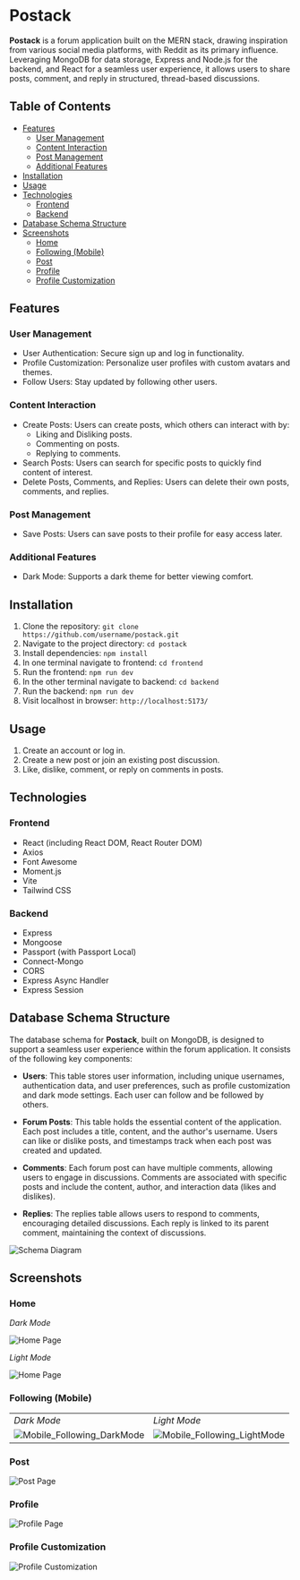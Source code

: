 # Postack

**Postack** is a forum application built on the MERN stack, drawing inspiration from various social media platforms, with Reddit as its primary influence. Leveraging MongoDB for data storage, Express and Node.js for the backend, and React for a seamless user experience, it allows users to share posts, comment, and reply in structured, thread-based discussions.

## Table of Contents

-   [Features](#features)
    -   [User Management](#user-management)
    -   [Content Interaction](#content-interaction)
    -   [Post Management](#post-management)
    -   [Additional Features](#additional-features)
-   [Installation](#installation)
-   [Usage](#usage)
-   [Technologies](#technologies)
    -   [Frontend](#frontend)
    -   [Backend](#backend)
-   [Database Schema Structure](#database-schema-structure)
-   [Screenshots](#screenshots)
    -   [Home](#home)
    -   [Following (Mobile)](#following-mobile)
    -   [Post](#post)
    -   [Profile](#profile)
    -   [Profile Customization](#profile-customization)

## Features

### User Management

-   User Authentication: Secure sign up and log in functionality.
-   Profile Customization: Personalize user profiles with custom avatars and themes.
-   Follow Users: Stay updated by following other users.

### Content Interaction

-   Create Posts: Users can create posts, which others can interact with by:
    -   Liking and Disliking posts.
    -   Commenting on posts.
    -   Replying to comments.
-   Search Posts: Users can search for specific posts to quickly find content of interest.
-   Delete Posts, Comments, and Replies: Users can delete their own posts, comments, and replies.

### Post Management

-   Save Posts: Users can save posts to their profile for easy access later.

### Additional Features

-   Dark Mode: Supports a dark theme for better viewing comfort.

## Installation

1. Clone the repository: `git clone https://github.com/username/postack.git`
2. Navigate to the project directory: `cd postack`
3. Install dependencies: `npm install`
4. In one terminal navigate to frontend: `cd frontend`
5. Run the frontend: `npm run dev`
6. In the other terminal navigate to backend: `cd backend`
7. Run the backend: `npm run dev`
8. Visit localhost in browser: `http://localhost:5173/`

## Usage

1. Create an account or log in.
2. Create a new post or join an existing post discussion.
3. Like, dislike, comment, or reply on comments in posts.

## Technologies

### Frontend

-   React (including React DOM, React Router DOM)
-   Axios
-   Font Awesome
-   Moment.js
-   Vite
-   Tailwind CSS

### Backend

-   Express
-   Mongoose
-   Passport (with Passport Local)
-   Connect-Mongo
-   CORS
-   Express Async Handler
-   Express Session

## Database Schema Structure

The database schema for **Postack**, built on MongoDB, is designed to support a seamless user experience within the forum application. It consists of the following key components:

-   **Users**: This table stores user information, including unique usernames, authentication data, and user preferences, such as profile customization and dark mode settings. Each user can follow and be followed by others.

-   **Forum Posts**: This table holds the essential content of the application. Each post includes a title, content, and the author's username. Users can like or dislike posts, and timestamps track when each post was created and updated.

-   **Comments**: Each forum post can have multiple comments, allowing users to engage in discussions. Comments are associated with specific posts and include the content, author, and interaction data (likes and dislikes).

-   **Replies**: The replies table allows users to respond to comments, encouraging detailed discussions. Each reply is linked to its parent comment, maintaining the context of discussions.

![Schema Diagram](./postack_images/SchemaDiagram.png)

## Screenshots

### Home

_Dark Mode_

![Home Page](./postack_images/Home_DarkMode.png)

_Light Mode_

![Home Page](./postack_images/Home_LightMode.png)

### Following (Mobile)

<table>
    <tr>
        <td><i>Dark Mode</i></td>
        <td><i>Light Mode</i></td>
    </tr>
    <tr>
        <td><img src="./postack_images/Mobile_Following_DarkMode.png" alt="Mobile_Following_DarkMode"/></td>
        <td><img src="./postack_images/Mobile_Following_LightMode.png" alt="Mobile_Following_LightMode"/></td>
    </tr>
</table>

### Post

![Post Page](./postack_images/PostDetails_DarkMode.png)

### Profile

![Profile Page](./postack_images/Profile_Followers.png)

### Profile Customization

![Profile Customization](./postack_images/Edit_Profile.png)

